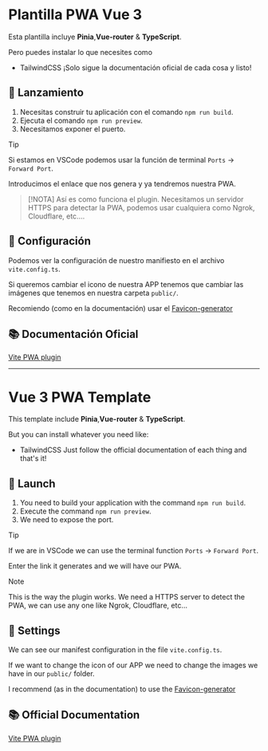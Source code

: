 # Plantilla PWA Vue 3

Esta plantilla incluye **Pinia**,**Vue-router** & **TypeScript**.

Pero puedes instalar lo que necesites como
- TailwindCSS
¡Solo sigue la documentación oficial de cada cosa y listo!

## 🚀 Lanzamiento

1. Necesitas construir tu aplicación con el comando `npm run build`.
2. Ejecuta el comando `npm run preview`.
3. Necesitamos exponer el puerto.

> [!TIP]
> Si estamos en VSCode podemos usar la función de terminal `Ports` -> `Forward Port`.

Introducimos el enlace que nos genera y ya tendremos nuestra PWA.

> [!NOTA]
> Así es como funciona el plugin. Necesitamos un servidor HTTPS para detectar la PWA, podemos usar cualquiera como Ngrok, Cloudflare, etc....

## 🔧 Configuración

Podemos ver la configuración de nuestro manifiesto en el archivo `vite.config.ts`.

Si queremos cambiar el icono de nuestra APP tenemos que cambiar las imágenes que tenemos en nuestra carpeta `public/`.

Recomiendo (como en la documentación) usar el [Favicon-generator](https://favicon.inbrowser.app/tools/favicon-generator)

## 📚 Documentación Oficial

[Vite PWA plugin](https://vite-pwa-org.netlify.app/guide/)

---

# Vue 3 PWA Template

This template include **Pinia**,**Vue-router** & **TypeScript**.

But you can install whatever you need like:
- TailwindCSS
Just follow the official documentation of each thing and that's it!

## 🚀 Launch

1. You need to build your application with the command `npm run build`.
2. Execute the command `npm run preview`.
3. We need to expose the port.
> [!TIP]
> If we are in VSCode we can use the terminal function `Ports` -> `Forward Port`.

Enter the link it generates and we will have our PWA.

> [!NOTE]
> This is the way the plugin works. We need a HTTPS server to detect the PWA, we can use any one like Ngrok, Cloudflare, etc...

## 🔧 Settings

We can see our manifest configuration in the file `vite.config.ts`.

If we want to change the icon of our APP we need to change the images we have in our `public/` folder.

I recommend (as in the documentation) to use the [Favicon-generator](https://favicon.inbrowser.app/tools/favicon-generator)

## 📚 Official Documentation

[Vite PWA plugin](https://vite-pwa-org.netlify.app/guide/)
